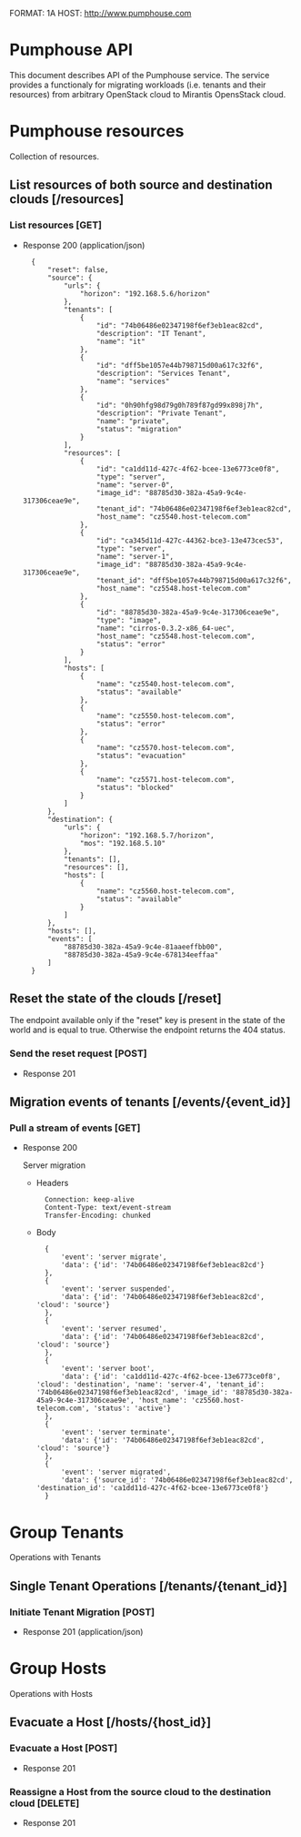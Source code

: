 FORMAT: 1A
HOST: http://www.pumphouse.com

# Pumphouse API
This document describes API of the Pumphouse service. The service provides a functionaly for migrating workloads (i.e. tenants and their resources) from arbitrary OpenStack cloud to Mirantis OpensStack cloud.

# Pumphouse resources
Collection of resources.

## List resources of both source and destination clouds [/resources]
### List resources [GET]
+ Response 200 (application/json)

        {
            "reset": false,
            "source": {
                "urls": {
                    "horizon": "192.168.5.6/horizon"
                },
                "tenants": [
                    {
                        "id": "74b06486e02347198f6ef3eb1eac82cd",
                        "description": "IT Tenant",
                        "name": "it"
                    },
                    {
                        "id": "dff5be1057e44b798715d00a617c32f6",
                        "description": "Services Tenant",
                        "name": "services"
                    },
                    {
                        "id": "0h90hfg98d79g0h789f87gd99x898j7h",
                        "description": "Private Tenant",
                        "name": "private",
                        "status": "migration"
                    }
                ],
                "resources": [
                    {
                        "id": "ca1dd11d-427c-4f62-bcee-13e6773ce0f8",
                        "type": "server",
                        "name": "server-0",
                        "image_id": "88785d30-382a-45a9-9c4e-317306ceae9e",
                        "tenant_id": "74b06486e02347198f6ef3eb1eac82cd",
                        "host_name": "cz5540.host-telecom.com"
                    },
                    {
                        "id": "ca345d11d-427c-44362-bce3-13e473cec53",
                        "type": "server",
                        "name": "server-1",
                        "image_id": "88785d30-382a-45a9-9c4e-317306ceae9e",
                        "tenant_id": "dff5be1057e44b798715d00a617c32f6",
                        "host_name": "cz5548.host-telecom.com"
                    },
                    {
                        "id": "88785d30-382a-45a9-9c4e-317306ceae9e",
                        "type": "image",
                        "name": "cirros-0.3.2-x86_64-uec",
                        "host_name": "cz5548.host-telecom.com",
                        "status": "error"
                    }
                ],
                "hosts": [
                    {
                        "name": "cz5540.host-telecom.com",
                        "status": "available"
                    },
                    {
                        "name": "cz5550.host-telecom.com",
                        "status": "error"
                    },
                    {
                        "name": "cz5570.host-telecom.com",
                        "status": "evacuation"
                    },
                    {
                        "name": "cz5571.host-telecom.com",
                        "status": "blocked"
                    }
                ]
            },
            "destination": {
                "urls": {
                    "horizon": "192.168.5.7/horizon",
                    "mos": "192.168.5.10"
                },
                "tenants": [],
                "resources": [],
                "hosts": [
                    {
                        "name": "cz5560.host-telecom.com",
                        "status": "available"
                    }
                ]
            },
            "hosts": [],
            "events": [
                "88785d30-382a-45a9-9c4e-81aaeeffbb00",
                "88785d30-382a-45a9-9c4e-678134eeffaa"
            ]
        }


## Reset the state of the clouds [/reset]
The endpoint available only if the "reset" key is present in the state of the world and is equal to true. Otherwise the endpoint returns the 404 status.
### Send the reset request [POST]
+ Response 201


## Migration events of tenants [/events/{event_id}]
### Pull a stream of events [GET]
+ Response 200

    Server migration

    + Headers

            Connection: keep-alive
            Content-Type: text/event-stream
            Transfer-Encoding: chunked
    
    + Body
    
            {
                'event': 'server migrate',
                'data': {'id': '74b06486e02347198f6ef3eb1eac82cd'}
            },
            {
                'event': 'server suspended',
                'data': {'id': '74b06486e02347198f6ef3eb1eac82cd', 'cloud': 'source'}
            },
            {
                'event': 'server resumed',
                'data': {'id': '74b06486e02347198f6ef3eb1eac82cd', 'cloud': 'source'}
            },
            {
                'event': 'server boot',
                'data': {'id': 'ca1dd11d-427c-4f62-bcee-13e6773ce0f8', 'cloud': 'destination', 'name': 'server-4', 'tenant_id': '74b06486e02347198f6ef3eb1eac82cd', 'image_id': '88785d30-382a-45a9-9c4e-317306ceae9e', 'host_name': 'cz5560.host-telecom.com', 'status': 'active'}
            },
            {
                'event': 'server terminate',
                'data': {'id': '74b06486e02347198f6ef3eb1eac82cd', 'cloud': 'source'}
            },
            {
                'event': 'server migrated',
                'data': {'source_id': '74b06486e02347198f6ef3eb1eac82cd', 'destination_id': 'ca1dd11d-427c-4f62-bcee-13e6773ce0f8'}
            }


# Group Tenants
Operations with Tenants

## Single Tenant Operations [/tenants/{tenant_id}]
### Initiate Tenant Migration [POST]
+ Response 201 (application/json)


# Group Hosts
Operations with Hosts

## Evacuate a Host [/hosts/{host_id}]
### Evacuate a Host [POST]
+ Response 201

### Reassigne a Host from the source cloud to the destination cloud [DELETE]
+ Response 201

